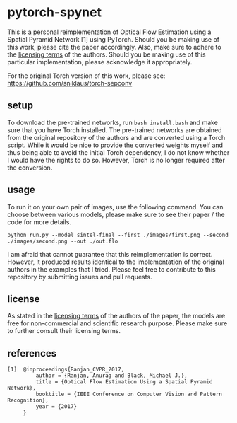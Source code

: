 # pytorch-spynet
This is a personal reimplementation of Optical Flow Estimation using a Spatial Pyramid Network [1] using PyTorch. Should you be making use of this work, please cite the paper accordingly. Also, make sure to adhere to the <a href="https://github.com/anuragranj/spynet#license">licensing terms</a> of the authors. Should you be making use of this particular implementation, please acknowledge it appropriately.

For the original Torch version of this work, please see: https://github.com/sniklaus/torch-sepconv

## setup
To download the pre-trained networks, run `bash install.bash` and make sure that you have Torch installed. The pre-trained networks are obtained from the original repository of the authors and are converted using a Torch script. While it would be nice to provide the converted weights myself and thus being able to avoid the initial Torch dependency, I do not know whether I would have the rights to do so. However, Torch is no longer required after the conversion.

## usage
To run it on your own pair of images, use the following command. You can choose between various models, please make sure to see their paper / the code for more details.

```
python run.py --model sintel-final --first ./images/first.png --second ./images/second.png --out ./out.flo
```

I am afraid that cannot guarantee that this reimplementation is correct. However, it produced results identical to the implementation of the original authors in the examples that I tried. Please feel free to contribute to this repository by submitting issues and pull requests.

## license
As stated in the <a href="https://github.com/anuragranj/spynet#license">licensing terms</a> of the authors of the paper, the models are free for non-commercial and scientific research purpose. Please make sure to further consult their licensing terms.

## references
```
[1]  @inproceedings{Ranjan_CVPR_2017,
         author = {Ranjan, Anurag and Black, Michael J.},
         title = {Optical Flow Estimation Using a Spatial Pyramid Network},
         booktitle = {IEEE Conference on Computer Vision and Pattern Recognition},
         year = {2017}
     }
```